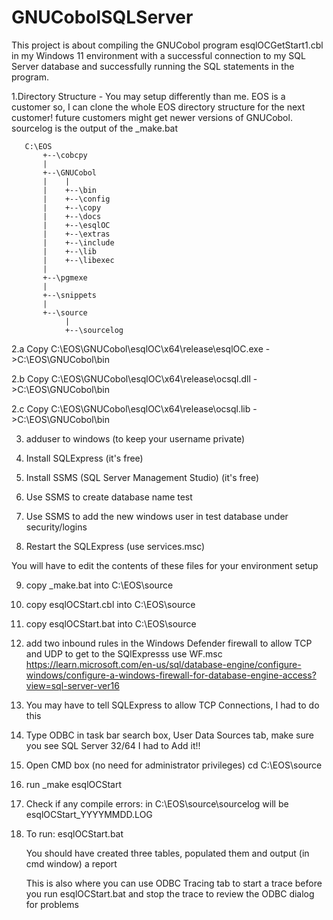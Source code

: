# GNUCobolSQLServer

This project is about compiling the GNUCobol program esqlOCGetStart1.cbl in my Windows 11 environment with a successful connection to my SQL Server database and successfully running the SQL statements in the program.

1.Directory Structure -  You may setup differently than me.  EOS is a customer so, I can clone the whole EOS directory structure for the next customer!
                         future customers might get newer versions of GNUCobol.
                         sourcelog is the output of the _make.bat

       C:\EOS
           +--\cobcpy
           |
           +--\GNUCobol
           |    |
           |    +--\bin
           |    +--\config
           |    +--\copy
           |    +--\docs
           |    +--\esqlOC
           |    +--\extras
           |    +--\include
           |    +--\lib
           |    +--\libexec
           |        
           +--\pgmexe
           |
           +--\snippets
           |
           +--\source
                |
                +--\sourcelog

2.a  Copy C:\EOS\GNUCobol\esqlOC\x64\release\esqlOC.exe ->C:\EOS\GNUCobol\bin

2.b  Copy C:\EOS\GNUCobol\esqlOC\x64\release\ocsql.dll  ->C:\EOS\GNUCobol\bin

2.c  Copy C:\EOS\GNUCobol\esqlOC\x64\release\ocsql.lib  ->C:\EOS\GNUCobol\bin

3.  adduser to windows (to keep your username private)
4.  Install SQLExpress (it's free)
5.  Install SSMS (SQL Server Management Studio) (it's free)

6.  Use SSMS to create database name test
7.  Use SSMS to add the new windows user in test database under security/logins 
8.  Restart the SQLExpress  (use services.msc)

You will have to edit the contents of these files for your environment setup

9.  copy _make.bat       into C:\EOS\source

10. copy esqlOCStart.cbl into C:\EOS\source

11. copy esqlOCStart.bat into C:\EOS\source

12. add two inbound rules in the Windows Defender firewall to allow TCP and UDP to get to the SQlExpresss  use WF.msc
https://learn.microsoft.com/en-us/sql/database-engine/configure-windows/configure-a-windows-firewall-for-database-engine-access?view=sql-server-ver16

13. You may have to tell SQLExpress to allow TCP Connections, I had to do this

14. Type ODBC in task bar search box, User Data Sources tab, make sure you see SQL Server 32/64  I had to Add it!!

15. Open CMD box  (no need for administrator privileges)
    cd C:\EOS\source
16. run _make esqlOCStart

17. Check if any compile errors:
    in C:\EOS\source\sourcelog will be esqlOCStart_YYYYMMDD.LOG

18. To run:  esqlOCStart.bat

    You should have created three tables, populated them and output (in cmd window) a report

    This is also where you can use ODBC Tracing tab to start a trace before you run esqlOCStart.bat and stop the trace to review the ODBC dialog for problems

    
    
